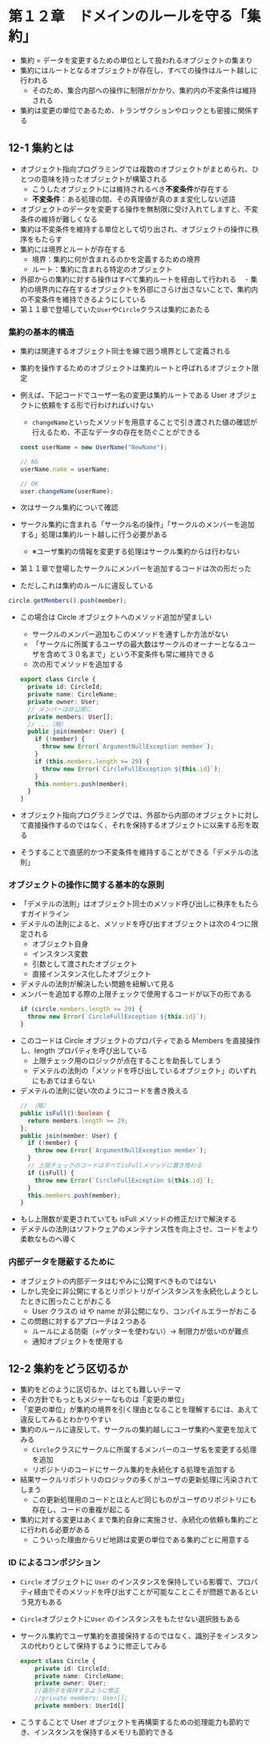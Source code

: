 # 第１２章　ドメインのルールを守る「集約」

- 集約 = データを変更するための単位として扱われるオブジェクトの集まり
- 集約にはルートとなるオブジェクトが存在し、すべての操作はルート越しに行われる
  - そのため、集合内部への操作に制限がかかり、集約内の不変条件は維持される
- 集約は変更の単位であるため、トランザクションやロックとも密接に関係する

## 12-1 集約とは

- オブジェクト指向プログラミングでは複数のオブジェクトがまとめられ、ひとつの意味を持ったオブジェクトが構築される
  - こうしたオブジェクトには維持されるべき**不変条件**が存在する
  - **不変条件**：ある処理の間、その真理値が真のまま変化しない述語
- オブジェクトのデータを変更する操作を無制限に受け入れてしますと、不変条件の維持が難しくなる
- 集約は不変条件を維持する単位として切り出され、オブジェクトの操作に秩序をもたらす
- 集約には境界とルートが存在する
  - 境界：集約に何が含まれるのかを定義するための境界
  - ルート：集約に含まれる特定のオブジェクト
- 外部からの集約に対する操作はすべて集約ルートを経由して行われる
  　- 集約の境界内に存在するオブジェクトを外部にさらけ出さないことで、集約内の不変条件を維持できるようにしている
- 第１１章で登場していた`User`や`Circle`クラスは集約にあたる

### 集約の基本的構造

- 集約は関連するオブジェクト同士を線で囲う境界として定義される
- 集約を操作するためのオブジェクトは集約ルートと呼ばれるオブジェクト限定

- 例えば、下記コードでユーザー名の変更は集約ルートである User オブジェクトに依頼をする形で行わければいけない

  - `changeName`といったメソッドを用意することで引き渡された値の確認が行えるため、不正なデータの存在を防ぐことができる

  ```ts
  const userName = new UserName("NewName");

  // NG
  userName.name = userName;

  // OK
  user.changeName(userName);
  ```

- 次はサークル集約について確認
- サークル集約に含まれる「サークル名の操作」「サークルのメンバーを追加する」処理は集約ルート越しに行う必要がある

  - ※ユーザ集約の情報を変更する処理はサークル集約からは行わない

- 第１１章で登場したサークルにメンバーを追加するコードは次の形だった
- ただしこれは集約のルールに違反している

```ts
circle.getMembers().push(member);
```

- この場合は Circle オブジェクトへのメソッド追加が望ましい

  - サークルのメンバー追加もこのメソッドを通すしか方法がない
  - 「サークルに所属するユーザの最大数はサークルのオーナーとなるユーザを含めて３０名まで」という不変条件も常に維持できる
  - 次の形でメソッドを追加する

  ```ts
  export class Circle {
    private id: CircleId;
    private name: CircleName;
    private owner: User;
    // メンバーは非公開に
    private members: User[];
    // ...（略）
    public join(member: User) {
      if (!member) {
        throw new Error(`ArgumentNullException member`);
      }
      if (this.members.length >= 29) {
        throw new Error(`CircleFullException ${this.id}`);
      }
      this.members.push(member);
    }
  }
  ```

- オブジェクト指向プログラミングでは、外部から内部のオブジェクトに対して直接操作するのではなく、それを保持するオブジェクトに以来する形を取る
- そうすることで直感的かつ不変条件を維持することができる「デメテルの法則」

### オブジェクトの操作に関する基本的な原則

- 「デメテルの法則」はオブジェクト同士のメソッド呼び出しに秩序をもたらすガイドライン
- デメテルの法則によると、メソッドを呼び出すオブジェクトは次の４つに限定される
  - オブジェクト自身
  - インスタンス変数
  - 引数として渡されたオブジェクト
  - 直接インスタンス化したオブジェクト
- デメテルの法則が解決したい問題を紐解いて見る
- メンバーを追加する際の上限チェックで使用するコードが以下の形である
  ```ts
  if (circle.members.length >= 29) {
    throw new Error(`CircleFullException ${this.id}`);
  }
  ```
- このコードは Circle オブジェクトのプロパティである Members を直接操作し、length プロパティを呼び出している
  - 上限チェック用のロジックが点在することを助長してしまう
  - デメテルの法則の「メソッドを呼び出しているオブジェクト」のいずれにもあてはまらない
- デメテルの法則に従い次のようにコードを書き換える
  ```ts
  // （略）
  public isFull():boolean {
    return members.length >= 29;
  };
  public join(member: User) {
    if (!member) {
      throw new Error(`ArgumentNullException member`);
    }
    // 上限チェックのコードはすべてisFullメソッドに置き換わる
    if (isFull) {
      throw new Error(`CircleFullException ${this.id}`);
    }
    this.members.push(member);
  }
  ```
- もし上限数が変更されていても isFull メソッドの修正だけで解決する
- デメテルの法則はソフトウェアのメンテナンス性を向上させ、コードをより柔軟なものへ導く

### 内部データを隠蔽するために

- オブジェクトの内部データはむやみに公開すべきものではない
- しかし完全に非公開にするとリポジトリがインスタンスを永続化しようとしたときに困ったことがおこる
  - User クラスの id や name が非公開になり、コンパイルエラーがおこる
- この問題に対するアプローチは２つある
  - ルールによる防衛（=ゲッターを使わない）→ 制限力が低いのが難点
  - 通知オブジェクトを使用する

## 12-2 集約をどう区切るか

- 集約をどのように区切るか、はとても難しいテーマ
- その方針でもっともメジャーなものは「変更の単位」
- 「変更の単位」が集約の境界を引く理由となることを理解するには、あえて違反してみるとわかりやすい
- 集約のルールに違反して、サークルの集約越しにユーザ集約へ変更を加えてみる
  - `Circle`クラスにサークルに所属するメンバーのユーザ名を変更する処理を追加
  - リポジトリのコードにサークル集約を永続化する処理を追加する
- 結果サークルリポジトリのロジックの多くがユーザの更新処理に汚染されてしまう
  - この更新処理用のコードとほとんど同じものがユーザのリポジトリにも存在し、コードの重複が起こる
- 集約に対する変更はあくまで集約自身に実施させ、永続化の依頼も集約ごとに行われる必要がある
  - こういった理由からリピ地鶏は変更の単位である集約ごとに用意する

### ID によるコンポジション

- `Circle` オブジェクトに `User` のインスタンスを保持している影響で、プロパティ経由でそのメソッドを呼び出すことが可能なことこそが問題であるという見方もある
- `Circle`オブジェクトに`User` のインスタンスをもたせない選択肢もある
- サークル集約でユーザ集約を直接保持するのではなく、識別子をインスタンスの代わりとして保持するように修正してみる

  ```ts
  export class Circle {
      private id: CircleId;
      private name: CircleName;
      private owner: User;
      //識別子を保持するように修正
      //private members: User[];
      private members: UserId[]
  ```

- こうすることで User オブジェクトを再構築するための処理能力も節約でき、インスタンスを保持するメモリも節約できる
